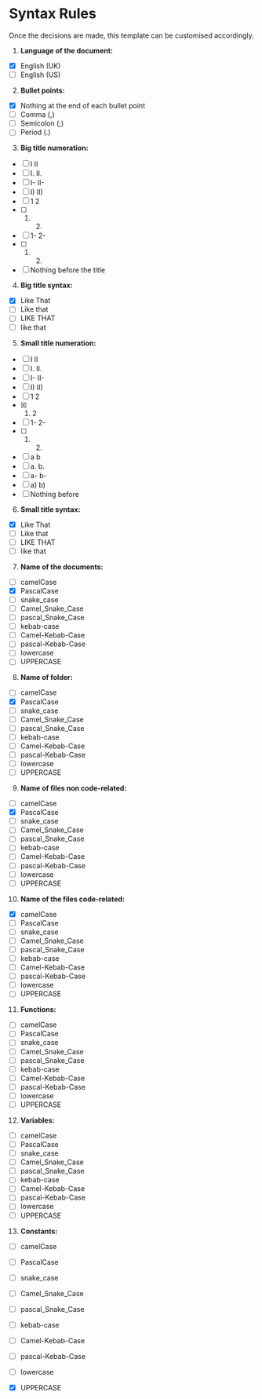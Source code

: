 # Syntax Rules

Once the decisions are made, this template can be customised accordingly. 

1. **Language of the document:**

- [x] English (UK)
- [ ] English (US)

2. **Bullet points:**

- [x] Nothing at the end of each bullet point
- [ ] Comma (,)
- [ ] Semicolon (;)
- [ ] Period (.)

3. **Big title numeration:**

- [ ] I II
- [ ] I. II.
- [ ] I- II-
- [ ] I) II)
- [ ] 1 2
- [ ] 1. 2.
- [ ] 1- 2-
- [ ] 1) 2)
- [ ] Nothing before the title

4. **Big title syntax:**

- [x] Like That
- [ ] Like that
- [ ] LIKE THAT
- [ ] like that

5. **Small title numeration:**

- [ ] I II
- [ ] I. II.
- [ ] I- II-
- [ ] I) II)
- [ ] 1 2
- [x] 1. 2
- [ ] 1- 2-
- [ ] 1) 2)
- [ ] a b
- [ ] a. b.
- [ ] a- b-
- [ ] a) b)
- [ ] Nothing before

6. **Small title syntax:**

- [x] Like That
- [ ] Like that
- [ ] LIKE THAT
- [ ] like that

7. **Name of the documents:**

- [ ] camelCase
- [x] PascalCase
- [ ] snake_case
- [ ] Camel_Snake_Case
- [ ] pascal_Snake_Case
- [ ] kebab-case
- [ ] Camel-Kebab-Case
- [ ] pascal-Kebab-Case
- [ ] lowercase
- [ ] UPPERCASE

8. **Name of folder:**

- [ ] camelCase
- [x] PascalCase
- [ ] snake_case
- [ ] Camel_Snake_Case
- [ ] pascal_Snake_Case
- [ ] kebab-case
- [ ] Camel-Kebab-Case
- [ ] pascal-Kebab-Case
- [ ] lowercase
- [ ] UPPERCASE

9. **Name of files non code-related:**

- [ ] camelCase
- [x] PascalCase
- [ ] snake_case
- [ ] Camel_Snake_Case
- [ ] pascal_Snake_Case
- [ ] kebab-case
- [ ] Camel-Kebab-Case
- [ ] pascal-Kebab-Case
- [ ] lowercase
- [ ] UPPERCASE

10. **Name of the files code-related:**

- [x] camelCase
- [ ] PascalCase
- [ ] snake_case
- [ ] Camel_Snake_Case
- [ ] pascal_Snake_Case
- [ ] kebab-case
- [ ] Camel-Kebab-Case
- [ ] pascal-Kebab-Case
- [ ] lowercase
- [ ] UPPERCASE

11. **Functions:**

- [ ] camelCase
- [ ] PascalCase
- [ ] snake_case
- [ ] Camel_Snake_Case
- [ ] pascal_Snake_Case
- [ ] kebab-case
- [ ] Camel-Kebab-Case
- [ ] pascal-Kebab-Case
- [ ] lowercase
- [ ] UPPERCASE

12. **Variables:**

- [ ] camelCase
- [ ] PascalCase
- [ ] snake_case
- [ ] Camel_Snake_Case
- [ ] pascal_Snake_Case
- [ ] kebab-case
- [ ] Camel-Kebab-Case
- [ ] pascal-Kebab-Case
- [ ] lowercase
- [ ] UPPERCASE

13. **Constants:**

- [ ] camelCase
- [ ] PascalCase
- [ ] snake_case
- [ ] Camel_Snake_Case
- [ ] pascal_Snake_Case
- [ ] kebab-case
- [ ] Camel-Kebab-Case
- [ ] pascal-Kebab-Case
- [ ] lowercase
- [x] UPPERCASE

